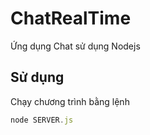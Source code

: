 # ChatRealTime
Ứng dụng Chat sử dụng Nodejs

## Sử dụng 
Chạy chương trình bằng lệnh
```js
node SERVER.js
